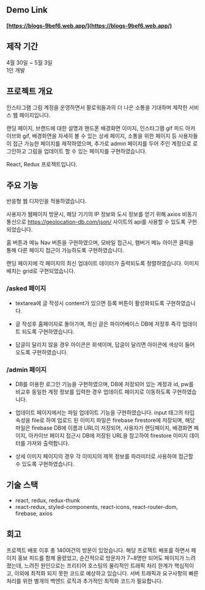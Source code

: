 ## Demo Link  

#### [https://blogs-9bef6.web.app/](https://blogs-9bef6.web.app/)    

## 제작 기간
4월 30일 ~ 5월 3일   
1인 개발


## 프로젝트 개요
인스타그램 그림 계정을 운영하면서 팔로워들과의 더 나은 소통을 기대하며 제작한 서비스 웹 페이지입니다. 

랜딩 페이지, 브랜드에 대한 설명과 핸드폰 배경화면 이미지, 인스타그램 gif 피드 아카이브와 gif, 배경화면을 자세히 볼 수 있는 상세 페이지, 소통을 위한 페이지 등 사용자들이 접근 가능한 페이지를 제작하였으며, 추가로 admin 페이지를 두어 주인 계정으로 로그인하고 그림을 업데이트 할 수 있는 페이지를 구현하였습니다.

React, Redux 프로젝트입니다.


## 주요 기능

반응형 웹 디자인을 적용하였습니다.

사용자가 웹페이지 방문시, 해당 기기의 IP 정보와 도시 정보를 얻기 위해 axios 비동기 통신으로 https://geolocation-db.com/json/ 사이트의 api를 사용할 수 있도록 구현되었습니다.

홈 버튼과 메뉴 Nav 버튼을 구현하였으며, 모바일 접근시, 햄버거 메뉴 아이콘 클릭을 통해 다른 페이지 접근이 가능하도록 구현하였습니다. 

랜딩 페이지에 각 페이지의 최신 업데이트 데이터가 출력되도록 정렬하였습니다.
이미지 배치는 grid로 구현되었습니다.

### /asked 페이지
- textarea에 글 작성시 content가 있으면 등록 버튼이 활성화되도록 구현하였습니다.

- 글 작성후 홈페이지로 돌아가며, 최신 글은 파이어베이스 DB에 저장후 즉각 업데이트 되도록 구현하였습니다.

- 답글이 달리지 않을 경우 아이콘은 회색이며, 답글이 달리면 아이콘에 색상이 들어오도록 구현하였습니다.

### /admin 페이지

- DB를 이용한 로그인 기능을 구현하였으며, DB에 저장되어 있는 계정과 id, pw를 비교후 동일한 계정 정보를 입력한 경우 업데이트 페이지로 이동하도록 구현하였습니다.

- 업데이트 페이지에서는 파일 업데이트 기능을 구현하였습니다. input 태그의 타입속성을 file로 하여 업로드 된 이미지 파일은 firebase firestore에 저장되며, 해당 파일은 firebase DB에 이름과 URL이 저장되어, 사용자가 랜딩페이지, 배경화면 페이지, 아카이브 페이지 접근시 DB에 저장된 URL을 참고하여 firestore 이미지 데이터를 가져와 출력합니다.

- 상세 이미지 페이지의 경우 각 이미지의 제목 정보를 파라미터로 사용하여 접근할 수 있도록 구현하였습니다.

## 기술 스택
-  react, redux, redux-thunk
-  react-redux, styled-components, react-icons, react-router-dom, firebase, axios

## 회고
프로젝트 배포 이후 총 140여건의 방문이 있었습니다. 해당 프로젝트 배포를 하면서 페이지 홍보 피드를 함께 올렸었고, 순간적으로 방문자가 7~8명만 되어도 페이지가 느려졌는데, 느려진 원인으로는 프리티어 호스팅의 물리적인 트래픽 처리 한계가 핵심적이고, 이외에 최적화 되지 못한 코드로 예상하고 있습니다. 서버 트래픽과 요구사항의 빠른 처리를 위한 별개의 백엔드 로직과 추가적인 최적화 코드가 필요합니다.
